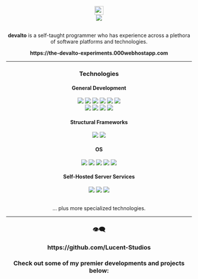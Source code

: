 <div align="center">
  <img src="https://github.com/wervlad/wervlad/assets/24524555/766d336d-b87d-44ba-807c-c51de2bc6b4d" height=24>
  <br>
  <img src="https://img.shields.io/badge/welcome_to_devalto's_github_profile-black?style=for-the-badge&logo=wheniwork">
</div>

<br>

<div align="center">
   <p><b>devalto</b> is a self-taught programmer who has experience across a plethora of software platforms and technologies.</p>
   <p><b>https://the-devalto-experiments.000webhostapp.com</b></p>
</div>

<hr>

<div align="center">
  <h3>Technologies</h3>
  
  <h4>General Development</h4>
  <img src="https://img.shields.io/badge/lua/u-0d6370?style=for-the-badge&logo=lua">
  <img src="https://img.shields.io/badge/C/++-215f61?style=for-the-badge&logo=cplusplus">

  <img src="https://img.shields.io/badge/JavaScript-525007?style=for-the-badge&logo=javascript">
  <img src="https://img.shields.io/badge/TypeScript-003563?style=for-the-badge&logo=typescript">
  <img src="https://img.shields.io/badge/Python-073a52?style=for-the-badge&logo=python">
  
  <img src="https://img.shields.io/badge/HTML/CSS-523307?style=for-the-badge&logo=html5">
  <!--
  <br>
  <img src="https://img.shields.io/badge/React-0d6370?style=for-the-badge&logo=react"> 
  -->
  <br>
  <img src="https://img.shields.io/badge/roblox_studio-black?style=for-the-badge&logo=robloxstudio">
  <img src="https://img.shields.io/badge/unity-black?style=for-the-badge&logo=unity">
  <img src="https://img.shields.io/badge/blender-523e07?style=for-the-badge&logo=blender">
  <img src="https://img.shields.io/badge/arduino-083d45?style=for-the-badge&logo=arduino">
  
  <h4>Structural Frameworks</h4>
  <img src="https://img.shields.io/badge/node.js-black?style=for-the-badge&logo=nodedotjs">
  <img src="https://img.shields.io/badge/docker-003563?style=for-the-badge&logo=docker">
  
  
  <h4>OS</h4>
  <img src="https://img.shields.io/badge/windows-073a52?style=for-the-badge&logo=windows">
  <img src="https://img.shields.io/badge/Pop__OS!-083d45?style=for-the-badge&logo=popos">
  <img src="https://img.shields.io/badge/ubuntu-523307?style=for-the-badge&logo=ubuntu">
  <img src="https://img.shields.io/badge/fedora-003563?style=for-the-badge&logo=fedora">
  <img src="https://img.shields.io/badge/virtualbox-003563?style=for-the-badge&logo=virtualbox">
  <!--
  <br>
  <img src="https://img.shields.io/badge/Pop__OS!-005663?style=for-the-badge&logo=popos">
  -->

  <h4>Self-Hosted Server Services</h4>
  <img src="https://img.shields.io/badge/home_assistant-073a52?style=for-the-badge&logo=homeassistant">
  <img src="https://img.shields.io/badge/esphome-black?style=for-the-badge&logo=esphome">
  <img src="https://img.shields.io/badge/pihole-9b2612?style=for-the-badge&logo=pihole">
  <br>
  <br>
  <p> ... plus more specialized technologies.
    
  <hr>
  
  <h3>👁‍🗨</h3>
  <h3>https://github.com/Lucent-Studios</h3>
  <h3> Check out some of my premier developments and projects below: </h3>
</div>
  
  
  
  
  
<!--
**dev-alto/dev-alto** is a ✨ _special_ ✨ repository because its `README.md` (this file) appears on your GitHub profile.

Here are some ideas to get you started:

- 🔭 I’m currently working on ...
- 🌱 I’m currently learning ...
- 👯 I’m looking to collaborate on ...
- 🤔 I’m looking for help with ...
- 💬 Ask me about ...
- 📫 How to reach me: ...
- 😄 Pronouns: ...
- ⚡ Fun fact: ...
-->
